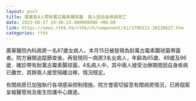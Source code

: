 ```yaml
---
layout: post
title: 廣華有4人帶耐萬古霉素腸球菌　兩人因自身疾病死亡
date: 2023-06-27 19:46:13.000000000 +08:00
link: https://news.rthk.hk/rthk/ch/component/k2/1706512-20230627.htm
categories: rthk
---
```


廣華醫院內科病房一名87歲女病人，本月15日被發現為耐萬古霉素腸球菌帶菌者。院方展開追蹤篩查後，再發現同一病房3名女病人，年齡為65歲、89歲及96歲．確診帶有耐萬古霉素腸球菌。4名病人中，其中兩人接受治療期間因自身疾病已離世，其餘兩人接受隔離治療，情況穩定。

有關病房已加強執行各項感染控制措施，院方會密切留意有關病房情況，已將個案呈報醫管局及衞生防護中心跟進。
